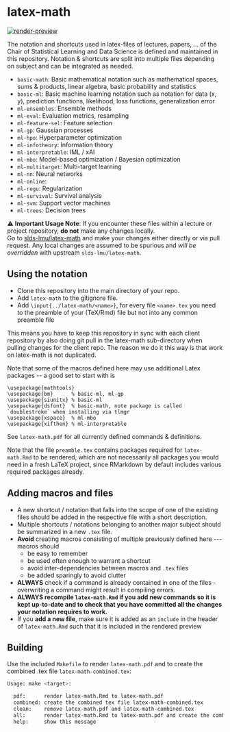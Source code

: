# latex-math

<!-- badges: start -->
[![render-preview](https://github.com/slds-lmu/latex-math/actions/workflows/render-preview.yaml/badge.svg)](https://github.com/slds-lmu/latex-math/actions/workflows/render-preview.yaml)
<!-- badges: end -->

The notation and shortcuts used in latex-files of lectures, papers, ... of the Chair of Statistical Learning and Data Science is defined and maintained in this repository. 
Notation & shortcuts are split into multiple files depending on subject and can be integrated as needed. 

- `basic-math`: Basic mathematical notation such as mathematical spaces, sums & products, linear algebra, basic probability and statistics
- `basic-ml`: Basic machine learning notation such as notation for data (x, y), prediction functions, likelihood, loss functions, generalization error
- `ml-ensembles`: Ensemble methods
- `ml-eval`: Evaluation metrics, resampling
- `ml-feature-sel`: Feature selection
- `ml-gp`: Gaussian processes
- `ml-hpo`: Hyperparameter optimization
- `ml-infotheory`: Information theory
- `ml-interpretable`: IML / xAI
- `ml-mbo`: Model-based optimization / Bayesian optimization
- `ml-multitarget`: Multi-target learning
- `ml-nn`: Neural networks
- `ml-online`:
- `ml-regu`: Regularization
- `ml-survival`: Survival analysis
- `ml-svm`: Support vector machines
- `ml-trees`: Decision trees


:warning: **Important Usage Note**: If you encounter these files within a lecture or project repository, **do not** make any changes locally.  
Go to [slds-lmu/latex-math](https://github.com/slds-lmu/latex-math) and make your changes either directly or via pull request.
Any local changes are assumed to be spurious and *will be overridden* with upstream `slds-lmu/latex-math`.

## Using the notation

- Clone this repository into the main directory of your repo.
- Add `latex-math` to the gitignore file. 
- Add `\input{../latex-math/<name>}`, for every file `<name>.tex` you need to the preamble of your (TeX/Rmd) file but not into any common preamble file

This means you have to keep this repository in sync with each client repository by also doing git pull in the latex-math sub-directory when pulling changes for the client repo. The reason we do it this way is that work on latex-math is not duplicated.

Note that some of the macros defined here may use additional Latex packages -- a good set to start with is

```
\usepackage{mathtools}
\usepackage{bm}      % basic-ml, ml-gp
\usepackage{siunitx} % basic-ml
\usepackage{dsfont}  % basic-math, note package is called `doublestroke` when installing via tlmgr
\usepackage{xspace}  % ml-mbo
\usepackage{xifthen} % ml-interpretable
```

See `latex-math.pdf` for all currently defined commands & definitions. 

Note that the file `preamble.tex` contains packages required for `latex-math.Rmd` to be rendered, which are not necessarily all packages you would need in a fresh LaTeX project, since RMarkdown by default includes various required packages already.

## Adding macros and files

- A new shortcut / notation that falls into the scope of one of the existing files should be added in the respective file with a short description.
- Multiple shortcuts / notations belonging to another major subject should be summarized in a new `.tex` file. 
- **Avoid** creating macros consisting of multiple previously defined here --- macros should
    - be easy to remember
    - be used often enough to warrant a shortcut
    - avoid inter-dependencies between macros and `.tex` files
    - be added sparingly to avoid clutter
- **ALWAYS** check if a command is already contained in one of the files - overwriting a command might result in compiling errors.  
- **ALWAYS recompile `latex-math.Rmd` if you add new commands so it is kept up-to-date and to check that you have committed all the changes your notation requires to work.**
- If you **add a new file**, make sure it is added as an `include` in the header of `latex-math.Rmd` such that it is included in the rendered preview

## Building

Use the included `Makefile` to render `latex-math.pdf` and to create the combined .tex file `latex-math-combined.tex`:

```sh
Usage: make <target>:

  pdf:      render latex-math.Rmd to latex-math.pdf
  combined: create the combined tex file latex-math-combined.tex
  clean:    remove latex-math.pdf and latex-math-combined.tex
  all:      render latex-math.Rmd to latex-math.pdf and create the combined tex file latex-math-combined.tex
  help:     show this message
```

